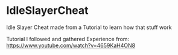# IdleSlayerCheat
Idle Slayer Cheat made from a Tutorial to learn how that stuff work

Tutorial I followed and gathered Experience from: https://www.youtube.com/watch?v=4659KaH4ON8
